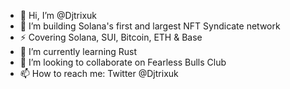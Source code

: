 - 👋 Hi, I’m @Djtrixuk
- 👀 I’m building Solana's first and largest NFT Syndicate network
- ⚡️ Covering Solana, SUI, Bitcoin, ETH & Base
- 🌱 I’m currently learning Rust 
- 💞️ I’m looking to collaborate on Fearless Bulls Club
- 📫 How to reach me: Twitter @Djtrixuk  

<!---
Djtrixuk/Djtrixuk is a ✨ special ✨ repository because its `README.md` (this file) appears on your GitHub profile.
You can click the Preview link to take a look at your changes.
--->
